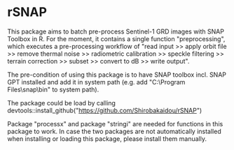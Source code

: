 # rSNAP

This package aims to batch pre-process Sentinel-1 GRD images with SNAP Toolbox in R. For the moment, it contains a single function "preprocessing", which executes a pre-processing workflow of "read input >> apply orbit file >> remove thermal noise >> radiometric calibration >> speckle filtering >> terrain correction >> subset >> convert to dB >> write output".  

The pre-condition of using this package is to have SNAP toolbox incl. SNAP GPT installed and add it in system path (e.g. add "C:\Program Files\snap\bin\" to system path).

The package could be load by calling devtools::install_github("https://github.com/Shirobakaidou/rSNAP")

Package "processx" and package "stringi" are needed for functions in this package to work. In case the two packages are not automatically installed when installing or loading this package, please install them manually.
